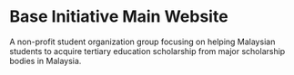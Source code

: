 # Base Initiative Main Website
A non-profit student organization group focusing on helping Malaysian students to acquire tertiary education scholarship from major scholarship bodies in Malaysia.
